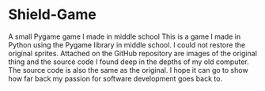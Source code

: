 # Shield-Game
A small Pygame game I made in middle school
This is a game I made in Python using the Pygame library in middle school. I could not restore the original sprites. Attached on the GitHub repository are images of the original thing and the source code I found deep in the depths of my old computer. The source code is also the same as the original. I hope it can go to show how far back my passion for software development goes back to.
